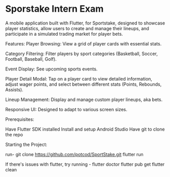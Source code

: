 # Sporstake Intern Exam
A mobile application built with Flutter, for Sportstake, designed to showcase player statistics, allow users to create and manage their lineups, and participate in a simulated trading market for player bets.

Features: 
Player Browsing: View a grid of player cards with essential stats.

Category Filtering: Filter players by sport categories (Basketball, Soccer, Football, Baseball, Golf).

Event Display: See upcoming sports events.

Player Detail Modal: Tap on a player card to view detailed information, adjust wager points, and select between different stats (Points, Rebounds, Assists).

Lineup Management: Display and manage custom player lineups, aka bets.

Responsive UI: Designed to adapt to various screen sizes.


Prerequisites:

Have Flutter SDK installed
Install and setup Android Studio
Have git to clone the repo

Starting the Project:

run- git clone https://github.com/potcod/SportStake.git
     flutter run

If there's issues with flutter, try running - flutter doctor
                                              flutter pub get
                                              flutter clean
                                            
